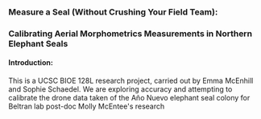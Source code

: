 ### Measure a Seal (Without Crushing Your Field Team):

### Calibrating Aerial Morphometrics Measurements in Northern Elephant Seals

#### Introduction:

This is a UCSC BIOE 128L research project, carried out by Emma McEnhill and Sophie Schaedel. We are exploring accuracy and attempting to calibrate the drone data taken of the Año Nuevo elephant seal colony for Beltran lab post-doc Molly McEntee's research
